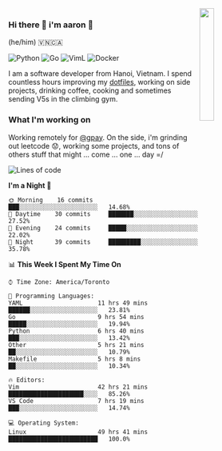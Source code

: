 <img src="https://media.giphy.com/media/l1J9LMNeWISnddECA/giphy.gif" align="right" width="24%" />

### Hi there 👋 i'm aaron :wolf:
(he/him) 🇻🇳🇨🇦

<p align="left">
    <img alt="Python" src="https://img.shields.io/badge/-Python-blue?style=flat-square&logo=python&logoColor=white" />
    <img alt="Go" src="https://img.shields.io/badge/-Golang-46a2f1?style=flat-square&logo=go&logoColor=white" />
    <img alt="VimL" src="https://img.shields.io/badge/-VimL-66d124?style=flat-square&logo=vim&logoColor=white" />
    <img alt="Docker" src="https://img.shields.io/badge/-Docker-1bd7de?style=flat-square&logo=docker&logoColor=white" />
</p>

I am a software developer from Hanoi, Vietnam. I spend countless hours improving my [dotfiles](https://github.com/aarnphm/dotfiles), working on side projects, drinking coffee, cooking and sometimes sending V5s in the climbing gym.

### What I'm working on
Working remotely for [@gpay](http://gpay.vn/en/home_en/). On the side, i'm grinding out leetcode :worried:, working some projects, and tons of others stuff that might ... come ... one ... day =/



<!--START_SECTION:waka-->
![Lines of code](https://img.shields.io/badge/From%20Hello%20World%20I%27ve%20Written-3.0%20million%20lines%20of%20code-blue)

**I'm a Night 🦉** 

```text
🌞 Morning    16 commits     ███░░░░░░░░░░░░░░░░░░░░░░   14.68% 
🌆 Daytime    30 commits     ███████░░░░░░░░░░░░░░░░░░   27.52% 
🌃 Evening    24 commits     █████░░░░░░░░░░░░░░░░░░░░   22.02% 
🌙 Night      39 commits     █████████░░░░░░░░░░░░░░░░   35.78%

```


📊 **This Week I Spent My Time On** 

```text
⌚︎ Time Zone: America/Toronto

💬 Programming Languages: 
YAML                     11 hrs 49 mins      ██████░░░░░░░░░░░░░░░░░░░   23.81% 
Go                       9 hrs 54 mins       █████░░░░░░░░░░░░░░░░░░░░   19.94% 
Python                   6 hrs 40 mins       ███░░░░░░░░░░░░░░░░░░░░░░   13.42% 
Other                    5 hrs 21 mins       ██░░░░░░░░░░░░░░░░░░░░░░░   10.79% 
Makefile                 5 hrs 8 mins        ██░░░░░░░░░░░░░░░░░░░░░░░   10.34%

🔥 Editors: 
Vim                      42 hrs 21 mins      █████████████████████░░░░   85.26% 
VS Code                  7 hrs 19 mins       ███░░░░░░░░░░░░░░░░░░░░░░   14.74%

💻 Operating System: 
Linux                    49 hrs 41 mins      █████████████████████████   100.0%

```


<!--END_SECTION:waka-->

<!--
**aarnphm/aarnphm** is a ✨ _special_ ✨ repository because its `README.md` (this file) appears on your GitHub profile.

Here are some ideas to get you started:

- 🔭 I’m currently working on ...
- 🌱 I’m currently learning ...
- 👯 I’m looking to collaborate on ...
- 🤔 I’m looking for help with ...
- 💬 Ask me about ...
- 📫 How to reach me: ...
- 😄 Pronouns: ...
- ⚡ Fun fact: ...
-->
